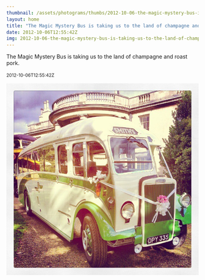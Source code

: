 ```yaml
---
thumbnail: /assets/photograms/thumbs/2012-10-06-the-magic-mystery-bus-is-taking-us-to-the-land-of-champagne-and-roast-pork-.jpg
layout: home
title: "The Magic Mystery Bus is taking us to the land of champagne and roast pork."
date: 2012-10-06T12:55:42Z
img: 2012-10-06-the-magic-mystery-bus-is-taking-us-to-the-land-of-champagne-and-roast-pork-.jpg
---
```


The Magic Mystery Bus is taking us to the land of champagne and roast pork.

<small>2012-10-06T12:55:42Z</small>

![The Magic Mystery Bus is taking us to the land of champagne and roast pork.](2012-10-06-the-magic-mystery-bus-is-taking-us-to-the-land-of-champagne-and-roast-pork-.jpg)

